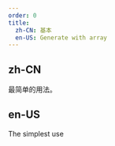 ```yaml
---
order: 0
title:
  zh-CN: 基本
  en-US: Generate with array
---
```


## zh-CN

最简单的用法。

## en-US

The simplest use
